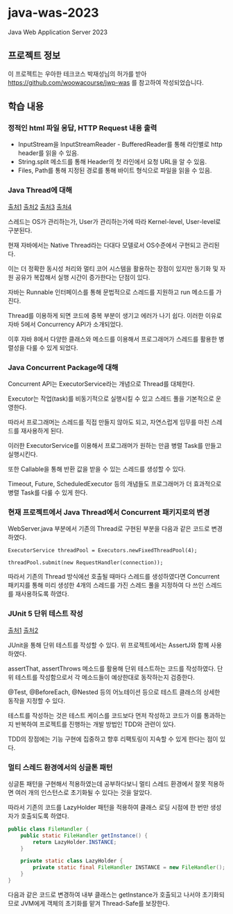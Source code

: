 # java-was-2023

Java Web Application Server 2023

## 프로젝트 정보 

이 프로젝트는 우아한 테크코스 박재성님의 허가를 받아 https://github.com/woowacourse/jwp-was 
를 참고하여 작성되었습니다.

## 학습 내용

### 정적인 html 파일 응답, HTTP Request 내용 출력

- InputStream을 InputStreamReader - BufferedReader를 통해 라인별로 http header를 읽을 수 있음.
- String.split 메소드를 통해 Header의 첫 라인에서 요청 URL을 알 수 있음.
- Files, Path를 통해 지정된 경로를 통해 바이트 형식으로 파일을 읽을 수 있음.

### Java Thread에 대해

[출처1](https://letsmakemyselfprogrammer.tistory.com/98) [출처2](https://e-una.tistory.com/70) [출처3](https://emong.tistory.com/221) [출처4](https://mangkyu.tistory.com/259)

스레드는 OS가 관리하는가, User가 관리하는가에 따라 Kernel-level, User-level로 구분된다.

현재 자바에서는 Native Thread라는 다대다 모델로서 OS수준에서 구현되고 관리된다.

이는 더 정확한 동시성 처리와 멀티 코어 시스템을 활용하는 장점이 있지만 동기화 및 자원 공유가 복잡해서 실행 시간이 증가한다는 단점이 있다.

자바는 Runnable 인터페이스를 통해 문법적으로 스레드를 지원하고 run 메소드를 가진다.

Thread를 이용하게 되면 코드에 중복 부분이 생기고 에러가 나기 쉽다. 이러한 이유로 자바 5에서 Concurrency API가 소개되었다.

이후 자바 8에서 다양한 클래스와 메소드를 이용해서 프로그래머가 스레드를 활용한 병렬성을 다룰 수 있게 되었다.

### Java Concurrent Package에 대해

Concurrent API는 ExecutorService라는 개념으로 Thread를 대체한다.

Executor는 작업(task)를 비동기적으로 실행시킬 수 있고 스레드 풀을 기본적으로 운영한다.

따라서 프로그래머는 스레드를 직접 만들지 않아도 되고, 자연스럽게 임무를 마친 스레드를 재사용하게 된다.

이러한 ExecutorService를 이용해서 프로그래머가 원하는 만큼 병렬 Task를 만들고 실행시킨다.

또한 Callable을 통해 반환 값을 받을 수 있는 스레드를 생성할 수 있다.

Timeout, Future, ScheduledExecutor 등의 개념들도 프로그래머가 더 효과적으로 병렬 Task를 다룰 수 있게 한다.

### 현재 프로젝트에서 Java Thread에서 Concurrent 패키지로의 변경

WebServer.java 부분에서 기존의 Thread로 구현된 부분을 다음과 같은 코드로 변경하였다.

`ExecutorService threadPool = Executors.newFixedThreadPool(4);`

`threadPool.submit(new RequestHandler(connection));`

따라서 기존의 Thread 방식에선 호출될 때마다 스레드를 생성하였다면 Concurrent 패키지를 통해 미리 생성한 4개의 스레드를 가진 스레드 풀을 지정하여 다 쓰인 스레드를 재사용하도록 하였다.

### JUnit 5 단위 테스트 작성

[출처1](https://yozm.wishket.com/magazine/detail/1748/) [출처2](https://mangkyu.tistory.com/144)

JUnit을 통해 단위 테스트를 작성할 수 있다. 위 프로젝트에서는 AssertJ와 함께 사용하였다. 

assertThat, assertThrows 메소드를 활용해 단위 테스트하는 코드를 작성하였다. 단위 테스트를 작성함으로서 각 메소드들이 예상한대로 동작하는지 검증한다.

@Test, @BeforeEach, @Nested 등의 어노테이션 등으로 테스트 클래스의 상세한 동작을 지정할 수 있다.

테스트를 작성하는 것은 테스트 케이스를 코드보다 먼저 작성하고 코드가 이를 통과하는지 반복하여 프로젝트를 진행하는 개발 방법인 TDD와 관련이 있다.

TDD의 장점에는 기능 구현에 집중하고 향후 리팩토링이 지속할 수 있게 한다는 점이 있다.

### 멀티 스레드 환경에서의 싱글톤 패턴

싱글톤 패턴을 구현해서 적용하였는데 공부하다보니 멀티 스레드 환경에서 잘못 적용하면 여러 개의 인스턴스로 초기화될 수 있다는 것을 알았다.

따라서 기존의 코드를 LazyHolder 패턴을 적용하여 클래스 로딩 시점에 한 번만 생성자가 호출되도록 하였다.

```java
public class FileHandler {
    public static FileHandler getInstance() {
        return LazyHolder.INSTANCE;
    }

    private static class LazyHolder {
        private static final FileHandler INSTANCE = new FileHandler();
    }
}
```

다음과 같은 코드로 변경하여 내부 클래스는 getInstance가 호출되고 나서야 초기화되므로 JVM에게 객체의 초기화를 맡겨 Thread-Safe를 보장한다. 